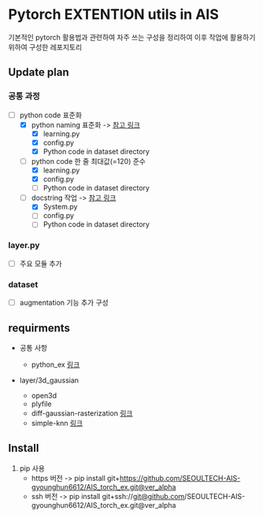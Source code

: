 # Pytorch EXTENTION utils in AIS

기본적인 pytorch 활용법과 관련하여 자주 쓰는 구성을 정리하여 이후 작업에 활용하기 위하여 구성한 레포지토리

## Update plan

### 공통 과정
- [ ] python code 표준화
   - [x] python naming 표준화 -> [참고 링크](https://github.com/SEOULTECH-AIS-gyounghun6612/SEOULTECH-AIS-gyounghun6612.github.io/blob/main/python_md/doc_string.md#Naming-예시)      
      - [x] learning.py
      - [x] config.py
      - [x] Python code in dataset directory
  
   - [ ] python code 한 줄 최대값(=120) 준수
      - [x] learning.py
      - [x] config.py
      - [ ] Python code in dataset directory

   - [ ] docstring 작업 -> [참고 링크](https://github.com/SEOULTECH-AIS-gyounghun6612/SEOULTECH-AIS-gyounghun6612.github.io/blob/main/python_md/doc_string.md#Doc-string-예시)
      - [x] System.py
      - [ ] config.py
      - [ ] Python code in dataset directory

### layer.py
- [ ] 주요 모듈 추가

### dataset
- [ ] augmentation 기능 추가 구성

## requirments
- 공통 사항
   - python_ex [링크]()

- layer/3d_gaussian
   - open3d
   - plyfile
   - diff-gaussian-rasterization [링크](https://github.com/graphdeco-inria/diff-gaussian-rasterization)
   - simple-knn [링크](https://gitlab.inria.fr/bkerbl/simple-knn.git)

## Install
1. pip 사용
   - https 버전 -> pip install git+https://github.com/SEOULTECH-AIS-gyounghun6612/AIS_torch_ex.git@ver_alpha
   - ssh 버전   -> pip install git+ssh://git@github.com/SEOULTECH-AIS-gyounghun6612/AIS_torch_ex.git@ver_alpha


